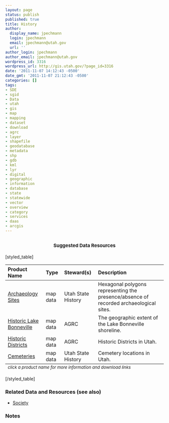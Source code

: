 ```yaml
---
layout: page
status: publish
published: true
title: History
author:
  display_name: jpechmann
  login: jpechmann
  email: jpechmann@utah.gov
  url: ''
author_login: jpechmann
author_email: jpechmann@utah.gov
wordpress_id: 3316
wordpress_url: http://gis.utah.gov/?page_id=3316
date: '2011-11-07 14:12:43 -0500'
date_gmt: '2011-11-07 21:12:43 -0500'
categories: []
tags:
- SDE
- sgid
- Data
- utah
- gis
- map
- mapping
- dataset
- download
- agrc
- layer
- shapefile
- geodatabase
- metadata
- shp
- gdb
- kml
- lyr
- digital
- geographic
- information
- database
- state
- statewide
- vector
- overview
- category
- services
- daas
- arcgis
---
```

<h2 style="text-align: center;"><span class="Apple-style-span" style="font-size: 15px;">Suggested Data Resources</span></h2>
<p>[styled_table]</p>
<table>
<thead>
<tr>
<th style="text-align: left;" scope="col">Product Name</th>
<th style="text-align: left;" scope="col">Type</th>
<th style="text-align: left;" scope="col">Steward(s)</th>
<th style="text-align: left;" scope="col">Description</th>
</tr>
</thead>
<tfoot>
<tr>
<td colspan="5"><sub><em>click a product name for more information and download links</em></sub></td>
</tr>
</tfoot>
<tbody>
<tr>
<td style="text-align: left;"><a href="ftp://ftp.agrc.utah.gov/UtahSGID_Vector/UTM12_NAD83/HISTORY/UnpackagedData/ArchaeologySites/_Statewide/">Archaeology Sites</td>
<td style="text-align: left;">map data</td>
<td style="text-align: left;">Utah State History</td>
<td style="text-align: left;">Hexagonal polygons representing the presence/absence of recorded archaeological sites.</td>
</tr>
<tr>
<td style="text-align: left;"><a href="ftp://ftp.agrc.utah.gov/UtahSGID_Vector/UTM12_NAD83/WATER/UnpackagedData/HistoricLakeBonneville/_Statewide/">Historic Lake Bonneville</td>
<td style="text-align: left;">map data</td>
<td style="text-align: left;">AGRC</td>
<td style="text-align: left;">The geographic extent of the Lake Bonneville shoreline.</td>
</tr>
<tr>
<td style="text-align: left;"><a href="ftp://ftp.agrc.utah.gov/UtahSGID_Vector/UTM12_NAD83/HISTORY/UnpackagedData/HistoricDistricts/_Statewide/">Historic Districts</td>
<td style="text-align: left;">map data</td>
<td style="text-align: left;">AGRC</td>
<td style="text-align: left;">Historic Districts in Utah.</td>
</tr>
<tr>
<td style="text-align: left;"><a href="ftp://ftp.agrc.utah.gov/UtahSGID_Vector/UTM12_NAD83/SOCIETY/UnpackagedData/Cemeteries/_Statewide/">Cemeteries</td>
<td style="text-align: left;">map data</td>
<td style="text-align: left;">Utah State History</td>
<td style="text-align: left;">Cemetery locations in Utah.</td>
</tr>
</tbody>
</table>
<p>[/styled_table]</p>
<h3>Related Data and Resources (see also)</h3>
<ul>
<li><a href="/data/society-overview/">Society</a></li>
</ul>
<h3>Notes</h3>
